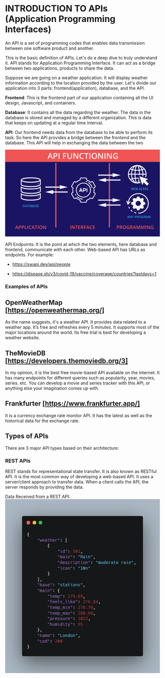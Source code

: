 # INTRODUCTION TO APIs (Application Programming Interfaces)

An API is a set of programming codes that enables data transmission between one software product and another.



This is the basic definition of APIs. Let's do a deep dive to truly understand it. API stands for Application Programming Interface. It can act as a bridge between two applications, products to share the data.



Suppose we are going on a weather application. It will display weather information according to the location provided by the user. Let's divide our application into 3 parts: frontend(application), database, and the API.



**Frontend**: This is the frontend part of our application containing all the UI design, Javascript, and containers.



**Database**: It contains all the data regarding the weather. The data in the database is stored and managed by a different organization. This is data that keeps on updating at a regular time interval.



**API**: Our frontend needs data from the database to be able to perform its task. So here the API provides a bridge between the frontend and the database. This API will help in exchanging the data between the two

![alt text](image.png)

API Endpoints: It is the point at which the two elements, here database and frontend, communicate with each other. Web-based API has URLs as endpoints. For example:

- https://swapi.dev/api/people

- https://disease.sh/v3/covid-19/vaccine/coverage/countries?lastdays=1



### Examples of APIs

## OpenWeatherMap [https://openweathermap.org/]

As the name suggests, it's a weather API. It provides data related to a weather app. It’s free and refreshes every 5 minutes. It supports most of the major locations around the world. Its free trial is best for developing a weather website.



## TheMovieDB [https://developers.themoviedb.org/3]

In my opinion, it is the best free movie-based API available on the internet. It has many endpoints for different queries such as popularity, year, movies, series. etc. You can develop a movie and series tracker with this API, or anything else your imagination comes up with.



## Frankfurter [https://www.frankfurter.app/]

It is a currency exchange rate monitor API. It has the latest as well as the historical data for the exchange rate.



## Types of APIs

There are 3 major API types based on their architecture:



### REST APIs

REST stands for representational state transfer. It is also known as RESTful API. It is the most common way of developing a web-based API. It uses a server/client approach to transfer data. When a client calls the API, the server responds by providing the data.



Data Received from a REST API:
![alt text](image-1.png)


